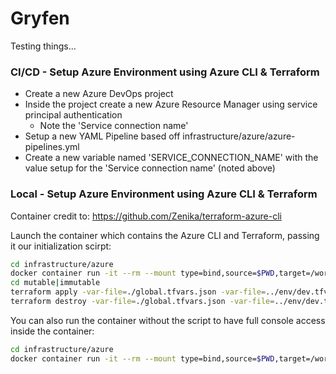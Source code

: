 # Gryfen
Testing things...

### CI/CD - Setup Azure Environment using Azure CLI & Terraform
 * Create a new Azure DevOps project
 * Inside the project create a new Azure Resource Manager using service principal authentication
   * Note the 'Service connection name'
 * Setup a new YAML Pipeline based off infrastructure/azure/azure-pipelines.yml
 * Create a new variable named 'SERVICE_CONNECTION_NAME' with the value setup for the 'Service connection name' (noted above)

### Local - Setup Azure Environment using Azure CLI & Terraform
Container credit to: https://github.com/Zenika/terraform-azure-cli

Launch the container which contains the Azure CLI and Terraform, passing it our initialization scirpt:

```bash
cd infrastructure/azure
docker container run -it --rm --mount type=bind,source=$PWD,target=/workspace zenika/terraform-azure-cli:latest ./init_local ../env/dev.tfvars.json true|false
cd mutable|immutable
terraform apply -var-file=./global.tfvars.json -var-file=../env/dev.tfvars.json
terraform destroy -var-file=./global.tfvars.json -var-file=../env/dev.tfvars.json
```

You can also run the container without the script to have full console access inside the container:

```bash
cd infrastructure/azure
docker container run -it --rm --mount type=bind,source=$PWD,target=/workspace zenika/terraform-azure-cli:latest
```